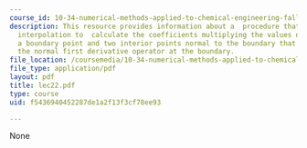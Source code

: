```yaml
---
course_id: 10-34-numerical-methods-applied-to-chemical-engineering-fall-2005
description: This resource provides information about a  procedure that uses Lagrange
  interpolation to  calculate the coefficients multiplying the values of a field at
  a boundary point and two interior points normal to the boundary that discretize
  the normal first derivative operator at the boundary.
file_location: /coursemedia/10-34-numerical-methods-applied-to-chemical-engineering-fall-2005/f5436940452287de1a2f13f3cf78ee93_lec22.pdf
file_type: application/pdf
layout: pdf
title: lec22.pdf
type: course
uid: f5436940452287de1a2f13f3cf78ee93

---
```

None